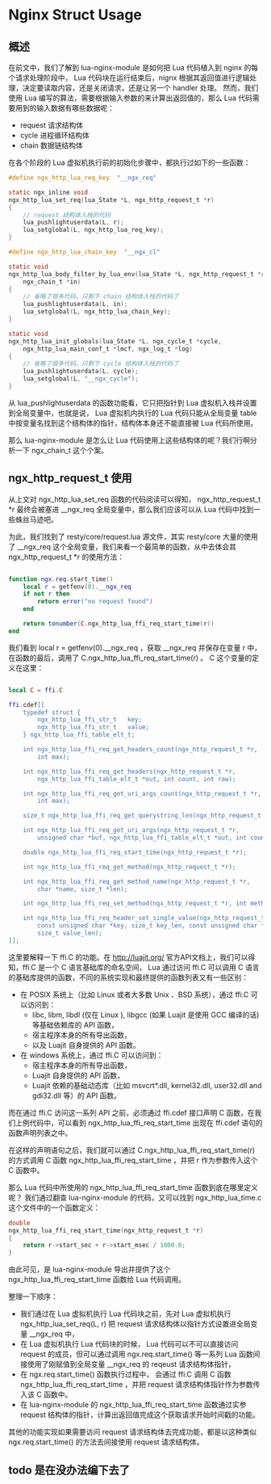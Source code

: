 # Nginx Struct Usage

## 概述

在前文中，我们了解到 lua-nginx-module 是如何把 Lua 代码植入到 nginx 的每个请求处理阶段中， Lua 代码块在运行结束后，nignx 根据其返回值进行逻辑处理，决定要读取内容，还是关闭请求，还是让另一个 handler 处理。
然而，我们使用 Lua 编写的算法，需要根据输入参数的来计算出返回值的，那么 Lua 代码需要用到的输入数据有哪些数据呢：
*  request 请求结构体
*  cycle 进程循环结构体
*  chain 数据链结构体


在各个阶段的 Lua 虚拟机执行前的初始化步骤中，都执行过如下的一些函数：

```c
#define ngx_http_lua_req_key  "__ngx_req"

static ngx_inline void
ngx_http_lua_set_req(lua_State *L, ngx_http_request_t *r)
{
	// request 结构体入栈的代码
    lua_pushlightuserdata(L, r);
    lua_setglobal(L, ngx_http_lua_req_key);
}

#define ngx_http_lua_chain_key  "__ngx_cl"

static void
ngx_http_lua_body_filter_by_lua_env(lua_State *L, ngx_http_request_t *r,
    ngx_chain_t *in)
{
	// 省略了很多代码，只剩下 chain 结构体入栈的代码了
    lua_pushlightuserdata(L, in);
    lua_setglobal(L, ngx_http_lua_chain_key);
}

static void
ngx_http_lua_init_globals(lua_State *L, ngx_cycle_t *cycle,
    ngx_http_lua_main_conf_t *lmcf, ngx_log_t *log)
{
	// 省略了很多代码，只剩下 cycle 结构体入栈的代码了
    lua_pushlightuserdata(L, cycle);
    lua_setglobal(L, "__ngx_cycle");
}

```

从 lua_pushlightuserdata 的函数功能看，它只把指针到 Lua 虚拟机入栈并设置到全局变量中，也就是说， Lua 虚拟机内执行的 Lua 代码只能从全局变量 table 中按变量名找到这个结构体的指针，结构体本身还不能直接被 Lua 代码所使用。

那么 lua-nginx-module 是怎么让 Lua 代码使用上这些结构体的呢？我们行啊分析一下 ngx_chain_t 这个个案。

## ngx_http_request_t 使用

从上文对 ngx_http_lua_set_req 函数的代码阅读可以得知， ngx_http_request_t *r 最终会被塞进 __ngx_req 全局变量中，那么我们应该可以从 Lua 代码中找到一些蛛丝马迹吧。

为此，我们找到了 resty/core/request.lua 源文件，其实 resty/core 大量的使用了 __ngx_req 这个全局变量，我们来看一个最简单的函数，从中去体会其 ngx_http_request_t *r 的使用方法：

```lua

function ngx.req.start_time()
    local r = getfenv(0).__ngx_req
    if not r then
        return error("no request found")
    end

    return tonumber(C.ngx_http_lua_ffi_req_start_time(r))
end

```

我们看到 local r = getfenv(0).__ngx_req ，获取 __ngx_req 并保存在变量 r 中，在函数的最后，调用了 C.ngx_http_lua_ffi_req_start_time(r) 。
C 这个变量的定义在这里：

```lua

local C = ffi.C

ffi.cdef[[
    typedef struct {
        ngx_http_lua_ffi_str_t   key;
        ngx_http_lua_ffi_str_t   value;
    } ngx_http_lua_ffi_table_elt_t;

    int ngx_http_lua_ffi_req_get_headers_count(ngx_http_request_t *r,
        int max);

    int ngx_http_lua_ffi_req_get_headers(ngx_http_request_t *r,
        ngx_http_lua_ffi_table_elt_t *out, int count, int raw);

    int ngx_http_lua_ffi_req_get_uri_args_count(ngx_http_request_t *r,
        int max);

    size_t ngx_http_lua_ffi_req_get_querystring_len(ngx_http_request_t *r);

    int ngx_http_lua_ffi_req_get_uri_args(ngx_http_request_t *r,
        unsigned char *buf, ngx_http_lua_ffi_table_elt_t *out, int count);

    double ngx_http_lua_ffi_req_start_time(ngx_http_request_t *r);

    int ngx_http_lua_ffi_req_get_method(ngx_http_request_t *r);

    int ngx_http_lua_ffi_req_get_method_name(ngx_http_request_t *r,
        char *name, size_t *len);

    int ngx_http_lua_ffi_req_set_method(ngx_http_request_t *r, int method);

    int ngx_http_lua_ffi_req_header_set_single_value(ngx_http_request_t *r,
        const unsigned char *key, size_t key_len, const unsigned char *value,
        size_t value_len);
]];

```

这里要解释一下 ffi.C 的功能。在 http://luajit.org/ 官方API文档上，我们可以得知，ffi.C 是一个 C 语言基础库的命名空间， Lua 通过访问 ffi.C 可以调用 C 语言的基础库提供的函数，不同的系统实现和最终提供的函数列表又有一些区别：
*  在 POSIX 系统上（比如 Linux 或者大多数 Unix 、BSD 系统），通过 ffi.C 可以访问到：
    *  libc, libm, libdl (仅在 Linux ), libgcc (如果 Luajit 是使用 GCC 编译的话) 等基础依赖库的 API 函数，
    *  宿主程序本身的所有导出函数，
    *  以及 Luajit 自身提供的 API 函数。
*  在 windows 系统上，通过 ffi.C 可以访问到：
    *  宿主程序本身的所有导出函数，
    *  Luajit 自身提供的 API 函数，
    *  Luajit 依赖的基础动态库（比如 msvcrt*.dll, kernel32.dll, user32.dll and gdi32.dll 等）的 API 函数。
    
而在通过 ffi.C 访问这一系列 API 之前，必须通过 ffi.cdef 接口声明 C 函数，在我们上例代码中，可以看到 ngx_http_lua_ffi_req_start_time 出现在 ffi.cdef 语句的函数声明列表之中。

在这样的声明语句之后，我们就可以通过 C.ngx_http_lua_ffi_req_start_time(r) 的方式调用 C 函数 ngx_http_lua_ffi_req_start_time ，并把 r 作为参数传入这个 C 函数中。

那么 Lua 代码中所使用的 ngx_http_lua_ffi_req_start_time 函数到底在哪里定义呢？
我们通过翻查 lua-nginx-module 的代码，又可以找到 ngx_http_lua_time.c 这个文件中的一个函数定义：

```c
double
ngx_http_lua_ffi_req_start_time(ngx_http_request_t *r)
{
    return r->start_sec + r->start_msec / 1000.0;
}

```

由此可见，是 lua-nginx-module 导出并提供了这个 ngx_http_lua_ffi_req_start_time 函数给 Lua 代码调用。

整理一下顺序：

*  我们通过在 Lua 虚拟机执行 Lua 代码块之前，先对 Lua 虚拟机执行 ngx_http_lua_set_req(L, r) 把 request 请求结构体以指针方式设置进全局变量 __ngx_req 中，
*  在 Lua 虚拟机执行 Lua 代码块的时候， Lua 代码可以不可以直接访问 request 的成员，但可以通过调用 ngx.req.start_time() 等一系列 Lua 函数间接使用了刚赋值到全局变量 __ngx_req 的 reqeust 请求结构体指针，
*  在 ngx.req.start_time() 函数执行过程中， 会通过 ffi.C 调用 C 函数 ngx_http_lua_ffi_req_start_time ，并把 request 请求结构体指针作为参数传入该 C 函数中。
*  在 lua-nginx-module 的 ngx_http_lua_ffi_req_start_time 函数通过实参 request 结构体的指针，计算出返回值完成这个获取请求开始时间戳的功能。

其他的功能实现如果需要访问 request 请求结构体去完成功能，都是以这种类似 ngx.req.start_time() 的方法去间接使用 request 请求结构体。


## todo 是在没办法编下去了